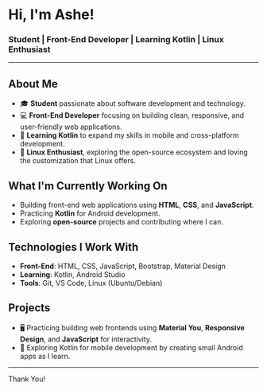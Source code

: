 # Hi, I'm Ashe!

### Student | Front-End Developer | Learning Kotlin | Linux Enthusiast

---

## About Me

- 🎓 **Student** passionate about software development and technology.
- 💻 **Front-End Developer** focusing on building clean, responsive, and user-friendly web applications.
- 🌱 **Learning Kotlin** to expand my skills in mobile and cross-platform development.
- 🐧 **Linux Enthusiast**, exploring the open-source ecosystem and loving the customization that Linux offers.
  
## What I'm Currently Working On

- Building front-end web applications using **HTML**, **CSS**, and **JavaScript**.
- Practicing **Kotlin** for Android development.
- Exploring **open-source** projects and contributing where I can.
  
## Technologies I Work With

- **Front-End**: HTML, CSS, JavaScript, Bootstrap, Material Design
- **Learning**: Kotlin, Android Studio
- **Tools**: Git, VS Code, Linux (Ubuntu/Debian)
  
## Projects

- 🖥️ Practicing building web frontends using **Material You**, **Responsive Design**, and **JavaScript** for interactivity.
- 📱 Exploring Kotlin for mobile development by creating small Android apps as I learn.
  
---

Thank You!

